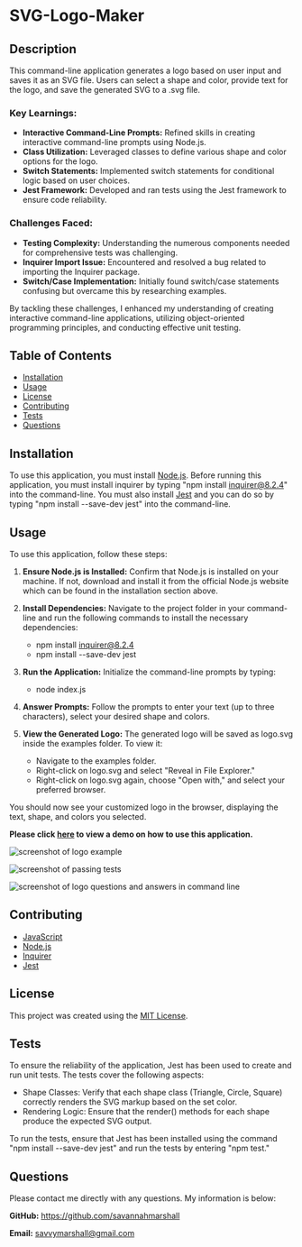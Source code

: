# SVG-Logo-Maker

## Description
This command-line application generates a logo based on user input and saves it as an SVG file. Users can select a shape and color, provide text for the logo, and save the generated SVG to a .svg file.

### Key Learnings:
* **Interactive Command-Line Prompts:** Refined skills in creating interactive command-line prompts using Node.js.
* **Class Utilization:** Leveraged classes to define various shape and color options for the logo.
* **Switch Statements:** Implemented switch statements for conditional logic based on user choices.
* **Jest Framework:** Developed and ran tests using the Jest framework to ensure code reliability.

### Challenges Faced:
* **Testing Complexity:** Understanding the numerous components needed for comprehensive tests was challenging.
* **Inquirer Import Issue:** Encountered and resolved a bug related to importing the Inquirer package.
* **Switch/Case Implementation:** Initially found switch/case statements confusing but overcame this by researching examples.

By tackling these challenges, I enhanced my understanding of creating interactive command-line applications, utilizing object-oriented programming principles, and conducting effective unit testing.

## Table of Contents
  
- [Installation](#installation)
- [Usage](#usage)
- [License](#license)
- [Contributing](#contributing)
- [Tests](#tests)
- [Questions](#questions)

## Installation
To use this application, you must install [Node.js](https://nodejs.org/en). Before running this application, you must install inquirer by typing "npm install inquirer@8.2.4" into the command-line. You must also install [Jest](https://jestjs.io/) and you can do so by typing "npm install --save-dev jest" into the command-line.

## Usage

To use this application, follow these steps:

1. **Ensure Node.js is Installed:** Confirm that Node.js is installed on your machine. If not, download and install it from the official Node.js website which can be found in the installation section above.

2. **Install Dependencies:** Navigate to the project folder in your command-line and run the following commands to install the necessary dependencies:
   * npm install inquirer@8.2.4
   * npm install --save-dev jest
3. **Run the Application:** Initialize the command-line prompts by typing:
   * node index.js
4. **Answer Prompts:** Follow the prompts to enter your text (up to three characters), select your desired shape and colors.
5. **View the Generated Logo:** The generated logo will be saved as logo.svg inside the examples folder. To view it:
    * Navigate to the examples folder.
    * Right-click on logo.svg and select "Reveal in File Explorer."
    * Right-click on logo.svg again, choose "Open with," and select your preferred browser.

You should now see your customized logo in the browser, displaying the text, shape, and colors you selected.

**Please click [here](https://drive.google.com/file/d/1xtWSBOwlBfczxfX7gSEPx5Z4ar7HzEIV/view) to view a demo on how to use this application.**


![screenshot of logo example](https://github.com/savannahmarshall/SVG-Logo-Maker/blob/main/assets/Logo.png)

![screenshot of passing tests](https://github.com/savannahmarshall/SVG-Logo-Maker/blob/main/assets/passing-tests.png)

![screenshot of logo questions and answers in command line](https://github.com/savannahmarshall/SVG-Logo-Maker/blob/main/assets/commandline.png)




## Contributing
* [JavaScript](https://www.javascript.com/)
* [Node.js](https://nodejs.org/en)
* [Inquirer](https://www.npmjs.com/package/inquirer/v/8.2.4)
* [Jest](https://jestjs.io/)

## License
This project was created using the [MIT License](https://opensource.org/license/MIT).

## Tests
To ensure the reliability of the application, Jest has been used to create and run unit tests. The tests cover the following aspects:

* Shape Classes: Verify that each shape class (Triangle, Circle, Square) correctly renders the SVG markup based on the set color.
* Rendering Logic: Ensure that the render() methods for each shape produce the expected SVG output.
  
To run the tests, ensure that Jest has been installed using the command "npm install --save-dev jest" and run the tests by entering "npm test."

## Questions
Please contact me directly with any questions. My information is below:  

**GitHub:** https://github.com/savannahmarshall  

**Email:** savvymarshall@gmail.com

